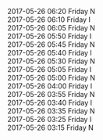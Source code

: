 2017-05-26 06:20 Friday  N  
2017-05-26 06:10 Friday  I  
2017-05-26 06:05 Friday  N  
2017-05-26 05:50 Friday  I  
2017-05-26 05:45 Friday  N  
2017-05-26 05:40 Friday  I  
2017-05-26 05:30 Friday  N  
2017-05-26 05:05 Friday  I  
2017-05-26 05:00 Friday  N  
2017-05-26 04:00 Friday  I  
2017-05-26 03:55 Friday  N  
2017-05-26 03:40 Friday  I  
2017-05-26 03:35 Friday  N  
2017-05-26 03:25 Friday  I  
2017-05-26 03:15 Friday  N  
